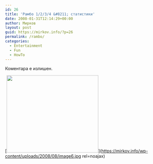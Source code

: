 ```yaml
---
id: 26
title: 'Рамбо 1/2/3/4 &#8211; статистики'
date: 2008-01-31T12:14:29+00:00
author: Мирков
layout: post
guid: https://mirkov.info/?p=26
permalink: /rambo/
categories:
  - Entertainment
  - Fun
  - HowTo
---
```

Коментара е излишен.

[<img class="alignnone size-medium wp-image-27" title="image6" src="https://mirkov.info/wp-content/uploads/2008/08/image6-300x254.jpg" alt="" width="300" height="254" />](https://mirkov.info/wp-content/uploads/2008/08/image6.jpg rel=noajax)